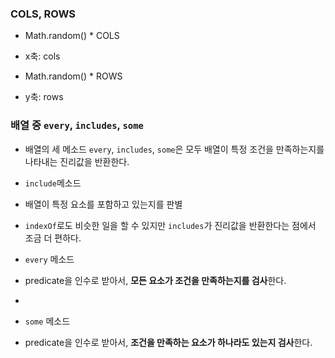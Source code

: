  ### COLS, ROWS
 - Math.random() * COLS 
  - x축: cols
 
 - Math.random() * ROWS
  - y축: rows
  

###  배열 중 `every`, `includes`, `some`
- 배열의 세 메소드 `every`, `includes`, `some`은 모두 배열이 특정 조건을 만족하는지를 나타내는 진리값을 반환한다.
- `include`메소드
 - 배열이 특정 요소를 포함하고 있는지를 판별
 - `indexOf`로도 비슷한 일을 할 수 있지만 `includes`가 진리값을 반환한다는 점에서 조금 더 편하다.
 
- `every` 메소드
 - predicate을 인수로 받아서, **모든 요소가 조건을 만족하는지를 검사**한다.
 - 
 
- `some` 메소드
- predicate을 인수로 받아서, **조건을 만족하는 요소가 하나라도 있는지 검사**한다.
